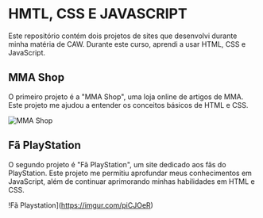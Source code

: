 # HMTL, CSS E JAVASCRIPT

Este repositório contém dois projetos de sites que desenvolvi durante minha matéria de CAW. Durante este curso, aprendi a usar HTML, CSS e JavaScript.

## MMA Shop

O primeiro projeto é a "MMA Shop", uma loja online de artigos de MMA. Este projeto me ajudou a entender os conceitos básicos de HTML e CSS.

![MMA Shop](https://imgur.com/REgWSpn)

## Fã PlayStation

O segundo projeto é "Fã PlayStation", um site dedicado aos fãs do PlayStation. Este projeto me permitiu aprofundar meus conhecimentos em JavaScript, além de continuar aprimorando minhas habilidades em HTML e CSS.

!Fã Playstation](https://imgur.com/piCJOeR)
